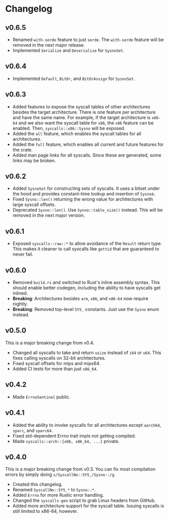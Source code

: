 # Changelog

## v0.6.5

 - Renamed `with-serde` feature to just `serde`. The `with-serde` feature will
   be removed in the next major release.
 - Implemented `Serialize` and `Deserialize` for `SysnoSet`.

## v0.6.4

 - Implemented `Default`, `BitOr`, and `BitOrAssign` for `SysnoSet`.

## v0.6.3

 - Added features to expose the syscall tables of other architectures besides
   the target architecture. There is one feature per architecture and have the
   same name. For example, if the target architecture is `x86-64` and we also
   want the syscall table for `x86`, the `x86` feature can be enabled. Then,
   `syscalls::x86::Sysno` will be exposed.
 - Added the `all` feature, which enables the syscall tables for all
   architectures.
 - Added the `full` feature, which enables all current and future features for
   the crate.
 - Added man page links for all syscalls. Since these are generated, some links
   may be broken.

## v0.6.2

 - Added `SysnoSet` for constructing sets of syscalls. It uses a bitset under
   the hood and provides constant-time lookup and insertion of `Sysno`s.
 - Fixed `Sysno::len()` returning the wrong value for architectures with large
   syscall offsets.
 - Deprecated `Sysno::len()`. Use `Sysno::table_size()` instead. This will be
   removed in the next major version.

## v0.6.1

 - Exposed `syscalls::raw::*` to allow avoidance of the `Result` return type.
   This makes it cleaner to call syscalls like `gettid` that are guaranteed to
   never fail.

## v0.6.0

 - Removed `build.rs` and switched to Rust's inline assembly syntax. This should
   enable better codegen, including the ability to have syscalls get inlined.
 - **Breaking**: Architectures besides `arm`, `x86`, and `x86-64` now require
   nightly.
 - **Breaking**: Removed top-level `SYS_` constants. Just use the `Sysno` enum
   instead.

## v0.5.0

This is a major breaking change from v0.4.

 - Changed all syscalls to take and return `usize` instead of `i64` or `u64`.
   This fixes calling syscalls on 32-bit architectures.
 - Fixed syscall offsets for mips and mips64.
 - Added CI tests for more than just `x86_64`.

## v0.4.2

 - Made `ErrnoSentinel` public.

## v0.4.1

 - Added the ability to invoke syscalls for all architectures except `aarch64`,
   `sparc`, and `sparc64`.
 - Fixed std-dependent Errno trait impls not getting compiled.
 - Made `syscalls::arch::{x86, x86_64, ...}` private.

## v0.4.0

This is a major breaking change from v0.3. You can fix most compilation errors
by simply doing `s/SyscallNo::SYS_/Sysno::/g`.

 - Created this changelog.
 - Renamed `SyscallNo::SYS_*` to `Sysno::*`.
 - Added `Errno` for more Rustic error handling.
 - Changed the `syscalls-gen` script to grab Linux headers from GitHub.
 - Added more architecture support for the syscall table. Issuing syscalls is
   still limited to x86-64, however.
